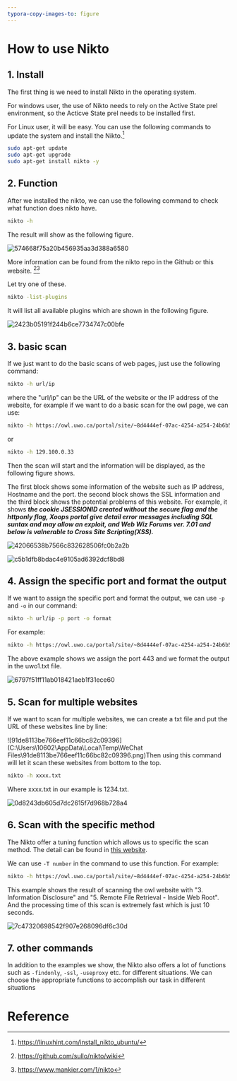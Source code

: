 ```yaml
---
typora-copy-images-to: figure
---
```


# How to use Nikto

## 1. Install

The first thing is we need to install Nikto in the operating system. 

For windows user, the use of Nikto needs to rely on the Active State prel environment, so the Acticve State prel needs to be installed first. 

For Linux user, it will be easy. You can use the following commands to update the system and install the Nikto.[^intall_nikto]

```bash
sudo apt-get update 
sudo apt-get upgrade 
sudo apt-get install nikto -y
```



## 2. Function

After we installed the nikto, we can use the following command to check what function does nikto have. 

```bash
nikto -h
```

The result will show as the following figure. 

![574668f75a20b456935aa3d388a6580](figure/574668f75a20b456935aa3d388a6580.png)

More information can be found from the nikto repo in the Github or this website. [^nikto repo][^this website]

Let try one of these. 

```bash
nikto -list-plugins
```

It will list all available plugins which are shown in the following figure.

![2423b05191f244b6ce7734747c00bfe](figure/2423b05191f244b6ce7734747c00bfe.png)



## 3. basic scan

If we just want to do the basic scans of web pages, just use the following command:

```bash
nikto -h url/ip
```

where the "url/ip" can be the URL of the website or the IP address of the website, for example if we want to do a basic scan for the owl page, we can use:

```bash
nikto -h https://owl.uwo.ca/portal/site/~8d4444ef-07ac-4254-a254-24b6b55e039a/tool/bb31b258-3b6c-487e-9c8b-5ae873a6e916
```

or

```bash
nikto -h 129.100.0.33
```

Then the scan will start and the information will be displayed, as the following figure shows. 

The first block shows some information of the website such as IP address, Hostname and the port. the second block shows the SSL information and the third block shows the potential problems of this website. For example, it shows **_the cookie JSESSIONID created without the secure flag and the httponly flag, Xoops portal give detail error messages including SQL suntax and may allow an exploit, and  Web Wiz Forums ver. 7.01 and below is valnerable to Cross Site Scripting(XSS)._**

![42066538b7566c832628506fc0b2a2b](figure/42066538b7566c832628506fc0b2a2b.png)

![c5b1dfb8bdac4e9105ad6392dcf8bd8](figure/c5b1dfb8bdac4e9105ad6392dcf8bd8.png)



## 4. Assign the specific port and format the output

If we want to assign the specific port and format the output, we can use ```-p``` and ```-o``` in our command:

```bash
nikto -h url/ip -p port -o format
```

For example:

```bash
nikto -h https://owl.uwo.ca/portal/site/~8d4444ef-07ac-4254-a254-24b6b55e039a/tool/bb31b258-3b6c-487e-9c8b-5ae873a6e916 -p 443 -o uwo1.txt
```

The above example shows we assign the port 443 and we format the output in the uwo1.txt file. 

![6797f51ff11ab018421aeb1f31ece60](figure/6797f51ff11ab018421aeb1f31ece60-16469845062371.png)



## 5. Scan for multiple websites

If we want to scan for multiple websites, we can create a txt file and put the URL of these websites line by line:

![91de8113be766eef11c66bc82c09396](C:\Users\10602\AppData\Local\Temp\WeChat Files\91de8113be766eef11c66bc82c09396.png)Then using this command will let it scan these websites from bottom to the top.

```bash
nikto -h xxxx.txt
```

Where xxxx.txt in our example is 1234.txt. 

![0d8243db605d7dc2615f7d968b728a4](figure/0d8243db605d7dc2615f7d968b728a4.png)



## 6. Scan with the specific method

The Nikto offer a tuning function which allows us to specific the scan method. The detail can be found in [this website](https://www.mankier.com/1/nikto). 

We can use ```-T number``` in the command to use this function. For example:

```bash
nikto -h https://owl.uwo.ca/portal/site/~8d4444ef-07ac-4254-a254-24b6b55e039a/tool/bb31b258-3b6c-487e-9c8b-5ae873a6e916 -T 35
```

This example shows the result of scanning the owl website with "3. Information Disclosure" and "5. Remote File Retrieval - Inside Web Root". And the processing time of this scan is extremely fast which is just 10 seconds. 

![7c47320698542f907e268096df6c30d](figure/7c47320698542f907e268096df6c30d.png)



## 7. other commands

In addition to the examples we show, the Nikto also offers a lot of functions such as ```-findonly```, ```-ssl```, ```-useproxy``` etc. for different situations. We can choose the appropriate functions to accomplish our task in different situations





# Reference

[^intall_nikto]: https://linuxhint.com/install_nikto_ubuntu/
[^nikto repo]: https://github.com/sullo/nikto/wiki
[^this website]: https://www.mankier.com/1/nikto